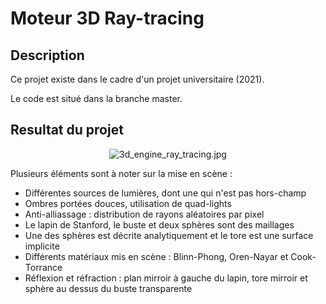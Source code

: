 # Moteur 3D Ray-tracing

## Description

Ce projet existe dans le cadre d'un projet universitaire (2021).

Le code est situé dans la branche master.

## Resultat du projet

<p align=center>
  <img src=https://drive.google.com/file/d/1BgD3N7ZkAOllrWsLTQXhvHeUNv6PcUdB/view?usp=sharing alt="3d_engine_ray_tracing.jpg" />
</p>

Plusieurs éléments sont à noter sur la mise en scène :
- Différentes sources de lumières, dont une qui n'est pas hors-champ
- Ombres portées douces, utilisation de quad-lights
- Anti-alliassage : distribution de rayons aléatoires par pixel
- Le lapin de Stanford, le buste et deux sphères sont des maillages
- Une des sphères est décrite analytiquement et le tore est une surface implicite
- Différents matériaux mis en scène : Blinn-Phong, Oren-Nayar et Cook-Torrance
- Réflexion et réfraction : plan mirroir à gauche du lapin, tore mirroir et sphère au dessus du buste transparente
